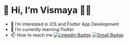  <h1>👋 Hi, I’m Vismaya 👩‍💻</h1>
 
- 👀 I’m interested in iOS and Flutter App Development
- 🌱 I’m currently learning Flutter   
- 📫 How to reach me [![Linkedin Badge](https://img.shields.io/badge/-LINKEDIN-blue?style=flat-square&logo=Linkedin&logoColor=white&link=https://www.linkedin.com/in/vismaya-c)](https://www.linkedin.com/in/vismaya-c)
[![Gmail Badge](https://img.shields.io/badge/GMAIL-c14438?style=flat-square&logo=Gmail&logoColor=white&link=mailto:vismayac0000@gmail.com)](mailto:vismayac0000@gmail.com)

<!---
vis-maya/vis-maya is a ✨ special ✨ repository because its `README.md` (this file) appears on your GitHub profile.
You can click the Preview link to take a look at your changes.
--->
